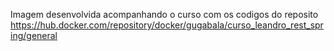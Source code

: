 

Imagem desenvolvida acompanhando o curso com os codigos do reposito https://hub.docker.com/repository/docker/gugabala/curso_leandro_rest_spring/general
